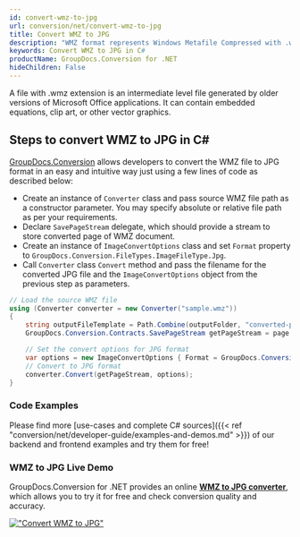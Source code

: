 ```yaml
---
id: convert-wmz-to-jpg
url: conversion/net/convert-wmz-to-jpg
title: Convert WMZ to JPG
description: "WMZ format represents Windows Metafile Compressed with .wmz extension. Learn how to convert WMZ to JPG file programmatically in C# language using GroupDocs.Conversion for .NET library."
keywords: Convert WMZ to JPG in C#
productName: GroupDocs.Conversion for .NET
hideChildren: False
---
```


A file with .wmz extension is an intermediate level file generated by older versions of Microsoft Office applications. It can contain embedded equations, clip art, or other vector graphics.

## Steps to convert WMZ to JPG in C#

[GroupDocs.Conversion](https://products.groupdocs.com/conversion/net) allows developers to convert the WMZ file to JPG format in an easy and intuitive way just using a few lines of code as described below:

* Create an instance of `Converter` class and pass source WMZ file path as a constructor parameter. You may specify absolute or relative file path as per your requirements. 
* Declare `SavePageStream` delegate, which should provide a stream to store converted page of WMZ document.
* Create an instance of `ImageConvertOptions` class and set `Format` property to `GroupDocs.Conversion.FileTypes.ImageFileType.Jpg`.
* Call `Converter` class `Convert` method and pass the filename for the converted JPG file and the `ImageConvertOptions` object from the previous step as parameters.

```csharp
// Load the source WMZ file
using (Converter converter = new Converter("sample.wmz"))
{
    string outputFileTemplate = Path.Combine(outputFolder, "converted-page-{0}.jpg");
    GroupDocs.Conversion.Contracts.SavePageStream getPageStream = page => new FileStream(string.Format(outputFileTemplate, page), FileMode.Create);

    // Set the convert options for JPG format
    var options = new ImageConvertOptions { Format = GroupDocs.Conversion.FileTypes.ImageFileType.Jpg };   
    // Convert to JPG format
    converter.Convert(getPageStream, options);
}
```

### Code Examples

Please find more [use-cases and complete C# sources]({{< ref "conversion/net/developer-guide/examples-and-demos.md" >}}) of our backend and frontend examples and try them for free!

### WMZ to JPG Live Demo

GroupDocs.Conversion for .NET provides an online [**WMZ to JPG converter**](https://products.groupdocs.app/conversion/wmz-to-jpg), which allows you to try it for free and check conversion quality and accuracy.

[!["Convert WMZ to JPG"](conversion/net/images/convert-to-jpg/convert-wmz-to-jpg.png)](https://products.groupdocs.app/conversion/wmz-to-jpg)